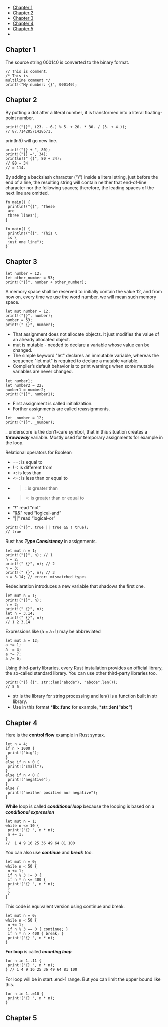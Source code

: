 - [Chapter 1](#Chapter-1)
- [Chapter 2](#Chapter-2)
- [Chapter 3](#Chapter-3)
- [Chapter 4](#Chapter-4)
- [Chapter 5](#Chapter-5)
- 

## Chapter 1
The source string 000140 is converted to the binary format.
```
// This is comment.
/* This is
multiline comment */
print!("My number: {}", 000140);
```
## Chapter 2
By putting a dot after a literal number, it is transformed into a literal floating-point number.
```
print!("{}", (23. - 6.) % 5. + 20. * 30. / (3. + 4.));
// 87.71428571428571.
```
println!() will go new line.
```
print!("{} + ", 80);
print!("{} =", 34);
println!(" {}", 80 + 34);
// 80 + 34
// = 114.
```
By adding a backslash character (“\”) inside a literal string, just before the end of a line, the resulting string will contain neither that end-of-line character nor the following spaces; therefore, the leading spaces of the next line are omitted.
```
fn main() {
 println!("{}", "These
 are
 three lines");
}

fn main() {
 println!("{}", "This \
 is \
 just one line");
}
```
## Chapter 3
```
let number = 12;
let other_number = 53;
print!("{}", number + other_number);
```
A memory space shall be reserved to initially contain the value 12, and from now on, every time we use the word number, we will mean such memory space.
```
let mut number = 12;
print!("{}", number);
number = 53;
print!(" {}", number);
```
- That assignment does not allocate objects. It just modifies the value of an already allocated object.
- mut is mutable - needed to declare a variable
whose value can be changed.
- The simple keyword "let" declares an immutable variable, whereas the sequence "let mut" is required to declare a mutable variable.
- Compiler’s default behavior is to print warnings when some mutable variables are never changed.
  
```
let number1; 
let number2 = 22;
number1 = number2;
print!("{}", number1);
```
- First assignment is called initialization.
- Forther assignments are called reassignments.
  
```
let _number = 12;
print!("{}", _number);
```
_ underscore is the don’t-care symbol, that in this situation creates a ***throwaway*** variable. Mostly used for temporary assignments for example in the loop.

Relational operators for Boolean
- ==: is equal to
- !=: is different from
- <: is less than
- <=: is less than or equal to
- >: is greater than
- >=: is greater than or equal to
- "!" read “not”
- "&&" read “logical-and”
- "||" read “logical-or”

```
print!("{}", true || true && ! true);
// true
```
Rust has ***Type Consistency*** in assignments.
```
let mut n = 1;
print!("{}", n); // 1
n = 2;
print!(" {}", n); // 2
n = 3;
print!(" {}", n); // 3
n = 3.14; // error: mismatched types
```
Redeclaration introduces a new variable that shadows the first one.
```
let mut n = 1;
print!("{}", n);
n = 2;
print!(" {}", n);
let n = 3.14;
print!(" {}", n);
// 1 2 3.14
```
Expressions like (a = a+1) may be abbreviated
```
let mut a = 12;
a += 1;
a -= 4;
a *= 7;
a /= 6;
```
Using third-party libraries, every Rust installation provides an official library, the so-called standard library. You can use other third-party libraries too.
```
print!("{} {}", str::len("abcde"), "abcde".len());
// 5 5
```
- str is the library for string processing and len() is a function built in str library.
- Use in this format ***lib::func** for example, ***str::len("abc")**

## Chapter 4
Here is the **control flow** example in Rust syntax.
```
let n = 4;
if n > 1000 {
 print!("big");
}
else if n > 0 {
 print!("small");
}
else if n < 0 {
 print!("negative");
}
else {
 print!("neither positive nor negative");
}
```
**While** loop is called ***conditional loop*** because the looping is based on a ***conditional expression***
```
let mut n = 1;
while n <= 10 {
 print!("{} ", n * n);
 n += 1;
}
//  1 4 9 16 25 36 49 64 81 100 
```
You can also use ***continue*** and ***break*** too.
```
let mut n = 0;
while n < 50 {
 n += 1;
 if n % 3 != 0 {
 if n * n <= 400 {
 print!("{} ", n * n);
 }
 }
}
```
This code is equivalent version using continue and break.
```
let mut n = 0;
while n < 50 {
 n += 1;
 if n % 3 == 0 { continue; }
 if n * n > 400 { break; }
 print!("{} ", n * n);
}
```
**For loop** is called ***counting loop***
```
for n in 1..11 {
 print!("{} ", n * n);
} // 1 4 9 16 25 36 49 64 81 100
```
For loop will be in start..end-1 range. But you can limit the upper bound like this.
```
for n in 1..=10 {
 print!("{} ", n * n);
}
```

## Chapter 5
